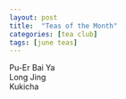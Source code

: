 ```yaml
---
layout: post
title:  "Teas of the Month"
categories: [tea club]
tags: [june teas]
---
```


Pu-Er Bai Ya
<br>Long Jing
<br>Kukicha
